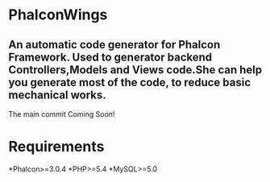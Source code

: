 # PhalconWings
An automatic code generator for Phalcon Framework.
Used to generator backend Controllers,Models and Views code.She can help you generate most of the code, to reduce basic mechanical works. 
-----------------------------
The main commit Coming Soon!
# Requirements
*Phalcon>=3.0.4
*PHP>=5.4
*MySQL>=5.0
